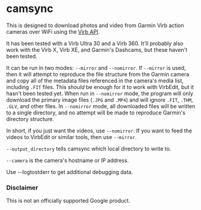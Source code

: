 # camsync

This is designed to download photos and video from Garmin Virb action
cameras over WiFi using the [Virb
API](https://developer.garmin.com/downloads/virb/Camera_Network_Services_API_v0.5.pdf).

It has been tested with a Virb Ultra 30 and a Virb 360.  It'll
probably also work with the Virb X, Virb XE, and Garmin's Dashcams,
but these haven't been tested.

It can be run in two modes: `--mirror` and `--nomirror`.  If `--mirror` is
used, then it will attempt to reproduce the file structure from the
Garmin camera and copy all of the metadata files referenced in the
camera's media list, including `.FIT` files.  This *should* be enough
for it to work with VirbEdit, but it hasn't been tested yet.  When run
in `--nomirror` mode, the program will only download the primary image
files (`.JPG` and `.MP4`) and will ignore `.FIT`, `.THM`, `.GLV`, and other
files.  In `--nomirror` mode, all downloaded files will be written to a
single directory, and no attempt will be made to reproduce Garmin's
directory structure.

In short, if you just want the videos, use `--nomirror`.  If you want to
feed the videos to VirbEdit or similar tools, then use `--mirror`.

`--output_directory` tells camsync which local directory to write to.

`--camera` is the camera's hostname or IP address.

Use --logtostderr to get additional debugging data.

### Disclaimer

This is not an officially supported Google product.
